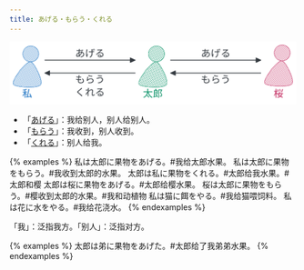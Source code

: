 ```yaml
---
title: あげる・もらう・くれる
---
```


![ageru-morau-kureru](/imgs/grammar-diff-ageru-morau-kureru.svg)

- 「[あげる](/grammar-list/ageru)」：我给别人，别人给别人。
- 「[もらう](/grammar-list/morau)」：我收到，别人收到。
- 「[くれる](/grammar-list/kureru)」：别人给我。

{% examples %}
私は太郎に果物をあげる。#我给太郎水果。
私は太郎に果物をもらう。#我收到太郎的水果。
太郎は私に果物をくれる。#太郎给我水果。#太郎和樱
太郎は桜に果物をあげる。#太郎给樱水果。
桜は太郎に果物をもらう。#樱收到太郎的水果。#我和动植物
私は猫に餌をやる。#我给猫喂饲料。
私は花に水をやる。#我给花浇水。
{% endexamples %}

「我」：泛指我方。「别人」：泛指对方。

{% examples %}
太郎は弟に果物をあげた。#太郎给了我弟弟水果。
{% endexamples %}
